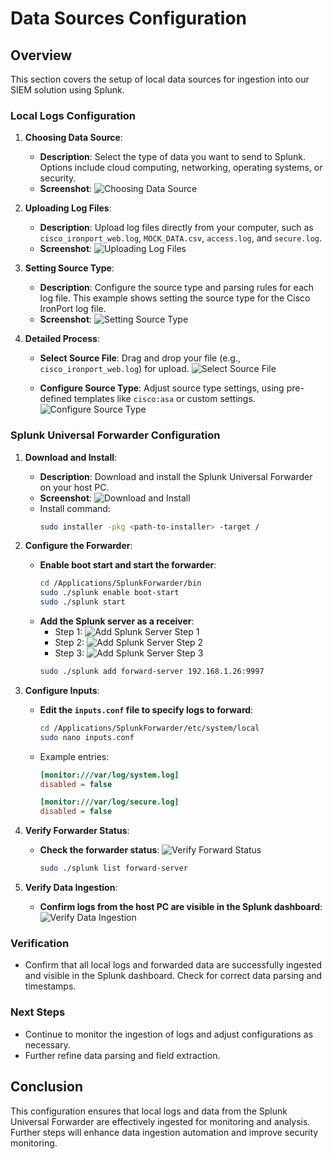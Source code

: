 # Data Sources Configuration

## Overview
This section covers the setup of local data sources for ingestion into our SIEM solution using Splunk.

### Local Logs Configuration

1. **Choosing Data Source**:
   - **Description**: Select the type of data you want to send to Splunk. Options include cloud computing, networking, operating systems, or security.
   - **Screenshot**:
     ![Choosing Data Source](../screenshots/data_ingestion/Selecting_Data_Source.png)

2. **Uploading Log Files**:
   - **Description**: Upload log files directly from your computer, such as `cisco_ironport_web.log`, `MOCK_DATA.csv`, `access.log`, and `secure.log`.
   - **Screenshot**:
     ![Uploading Log Files](../screenshots/data_ingestion/Selecting_Source_File.png)

3. **Setting Source Type**:
   - **Description**: Configure the source type and parsing rules for each log file. This example shows setting the source type for the Cisco IronPort log file.
   - **Screenshot**:
     ![Setting Source Type](../screenshots/data_ingestion/Setting_Source_Type.png)

4. **Detailed Process**:
   - **Select Source File**: Drag and drop your file (e.g., `cisco_ironport_web.log`) for upload.
     ![Select Source File](../screenshots/data_ingestion/Select_Source_File.png)

   - **Configure Source Type**: Adjust source type settings, using pre-defined templates like `cisco:asa` or custom settings.
     ![Configure Source Type](../screenshots/data_ingestion/Configure_Source_Type.png)

### Splunk Universal Forwarder Configuration

1. **Download and Install**:
   - **Description**: Download and install the Splunk Universal Forwarder on your host PC.
   - **Screenshot**:
     ![Download and Install](../screenshots/data_ingestion/Download_and_install_forwarder.png)
   - Install command:
     ```bash
     sudo installer -pkg <path-to-installer> -target /
     ```

2. **Configure the Forwarder**:
   - **Enable boot start and start the forwarder**:
     ```bash
     cd /Applications/SplunkForwarder/bin
     sudo ./splunk enable boot-start
     sudo ./splunk start
     ```
   - **Add the Splunk server as a receiver**:
     - Step 1:
       ![Add Splunk Server Step 1](../screenshots/data_ingestion/add_splunk_server_step1.png)
     - Step 2:
       ![Add Splunk Server Step 2](../screenshots/data_ingestion/add_splunk_server_step2.png)
     - Step 3:
       ![Add Splunk Server Step 3](../screenshots/data_ingestion/add_splunk_server_step3.png)
     ```bash
     sudo ./splunk add forward-server 192.168.1.26:9997
     ```

3. **Configure Inputs**:
   - **Edit the `inputs.conf` file to specify logs to forward**:
     ```bash
     cd /Applications/SplunkForwarder/etc/system/local
     sudo nano inputs.conf
     ```
   - Example entries:
     ```ini
     [monitor:///var/log/system.log]
     disabled = false

     [monitor:///var/log/secure.log]
     disabled = false
     ```

4. **Verify Forwarder Status**:
   - **Check the forwarder status**:
     ![Verify Forward Status](../screenshots/data_ingestion/Verify_forward_status.png)
     ```bash
     sudo ./splunk list forward-server
     ```

5. **Verify Data Ingestion**:
   - **Confirm logs from the host PC are visible in the Splunk dashboard**:
     ![Verify Data Ingestion](../screenshots/data_ingestion/Verify_data_ingestion1.5.png)

### Verification
- Confirm that all local logs and forwarded data are successfully ingested and visible in the Splunk dashboard. Check for correct data parsing and timestamps.

### Next Steps
- Continue to monitor the ingestion of logs and adjust configurations as necessary.
- Further refine data parsing and field extraction.

## Conclusion
This configuration ensures that local logs and data from the Splunk Universal Forwarder are effectively ingested for monitoring and analysis. Further steps will enhance data ingestion automation and improve security monitoring.
